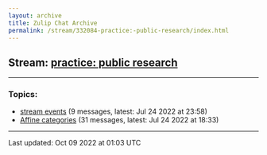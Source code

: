```yaml
---
layout: archive
title: Zulip Chat Archive
permalink: /stream/332084-practice:-public-research/index.html
---
```


## Stream: [practice: public research](https://mattecapu.github.io/ct-zulip-archive/stream/332084-practice:-public-research/index.html)
---

### Topics:

* [stream events](topic/topic_stream.20events.html) (9 messages, latest: Jul 24 2022 at 23:58)
* [Affine categories](topic/topic_Affine.20categories.html) (31 messages, latest: Jul 24 2022 at 18:33)

<hr><p>Last updated: Oct 09 2022 at 01:03 UTC</p>